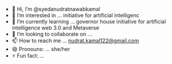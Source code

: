 - 👋 Hi, I’m @syedanudratnawabkamal
- 👀 I’m interested in ... initiative for artificial intelligenc
- 🌱 I’m currently learning ...  governor house initiative for artificial intelligence web 3.0 and Metaverse
- 💞️ I’m looking to collaborate on ...
- 📫 How to reach me ... nudrat.kamal122@gmail.com
- 😄 Pronouns: ... she/her
- ⚡ Fun fact: ...

<!---
syedanudratnawabkamal/syedanudratnawabkamal is a ✨ special ✨ repository because its `README.md` (this file) appears on your GitHub profile.
You can click the Preview link to take a look at your changes.
--->

